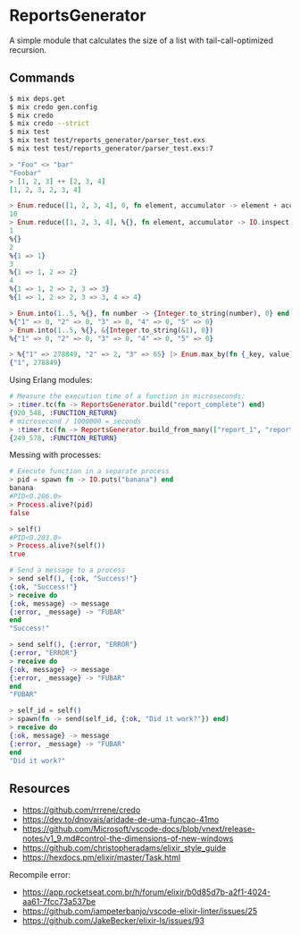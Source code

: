 # ReportsGenerator

A simple module that calculates the size of a list with tail-call-optimized
recursion.

## Commands

```bash
$ mix deps.get
$ mix credo gen.config
$ mix credo
$ mix credo --strict
$ mix test
$ mix test test/reports_generator/parser_test.exs
$ mix test test/reports_generator/parser_test.exs:7
```

```elixir
> "Foo" <> "bar"
"Foobar"
> [1, 2, 3] ++ [2, 3, 4]
[1, 2, 3, 2, 3, 4]

> Enum.reduce([1, 2, 3, 4], 0, fn element, accumulator -> element + accumulator end)
10
> Enum.reduce([1, 2, 3, 4], %{}, fn element, accumulator -> IO.inspect(element); IO.inspect(accumulator); Map.put(accumulator, element, element) end)
1
%{}
2
%{1 => 1}
3
%{1 => 1, 2 => 2}
4
%{1 => 1, 2 => 2, 3 => 3}
%{1 => 1, 2 => 2, 3 => 3, 4 => 4}

> Enum.into(1..5, %{}, fn number -> {Integer.to_string(number), 0} end)
%{"1" => 0, "2" => 0, "3" => 0, "4" => 0, "5" => 0}
> Enum.into(1..5, %{}, &{Integer.to_string(&1), 0})
%{"1" => 0, "2" => 0, "3" => 0, "4" => 0, "5" => 0}

> %{"1" => 278849, "2" => 2, "3" => 65} |> Enum.max_by(fn {_key, value} -> value end)
{"1", 278849}
```

Using Erlang modules:

```elixir
# Measure the execution time of a function in microseconds:
> :timer.tc(fn -> ReportsGenerator.build("report_complete") end)
{920_548, :FUNCTION_RETURN}
# microsecond / 1000000 = seconds
> :timer.tc(fn -> ReportsGenerator.build_from_many(["report_1", "report_2", "report_3"]) end)
{249_578, :FUNCTION_RETURN}
```

Messing with processes:

```elixir
# Execute function in a separate process
> pid = spawn fn -> IO.puts("banana") end
banana
#PID<0.206.0>
> Process.alive?(pid)
false

> self()
#PID<0.203.0>
> Process.alive?(self())
true

# Send a message to a process
> send self(), {:ok, "Success!"}
{:ok, "Success!"}
> receive do
{:ok, message} -> message
{:error, _message} -> "FUBAR"
end
"Success!"

> send self(), {:error, "ERROR"}
{:error, "ERROR"}
> receive do
{:ok, message} -> message
{:error, _message} -> "FUBAR"
end
"FUBAR"

> self_id = self()
> spawn(fn -> send(self_id, {:ok, "Did it work?"}) end)
> receive do
{:ok, message} -> message
{:error, _message} -> "FUBAR"
end
"Did it work?"
```

## Resources

- https://github.com/rrrene/credo
- https://dev.to/dnovais/aridade-de-uma-funcao-41mo
- https://github.com/Microsoft/vscode-docs/blob/vnext/release-notes/v1_9.md#control-the-dimensions-of-new-windows
- https://github.com/christopheradams/elixir_style_guide
- https://hexdocs.pm/elixir/master/Task.html

Recompile error:

- https://app.rocketseat.com.br/h/forum/elixir/b0d85d7b-a2f1-4024-aa61-7fcc73a537be
- https://github.com/iampeterbanjo/vscode-elixir-linter/issues/25
- https://github.com/JakeBecker/elixir-ls/issues/93
